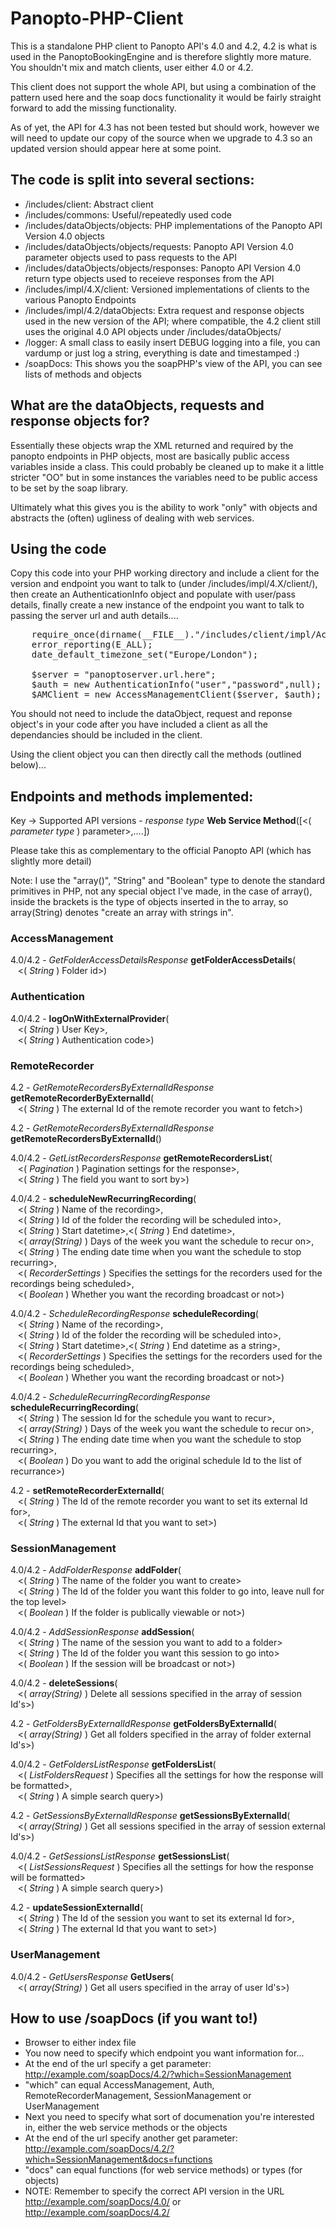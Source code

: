 Panopto-PHP-Client
==================

This is a standalone PHP client to Panopto API's 4.0 and 4.2, 4.2 is what is used in the PanoptoBookingEngine and is therefore slightly more mature. You shouldn't mix and match clients, user either 4.0 or 4.2.

This client does not support the whole API, but using a combination of the pattern used here and the soap docs functionality it would be fairly straight forward to add the missing functionality.

As of yet, the API for 4.3 has not been tested but should work, however we will need to update our copy of the source when we upgrade to 4.3 so an updated version should appear here at some point.

The code is split into several sections:
----------------------------------------

* /includes/client: Abstract client
* /includes/commons: Useful/repeatedly used code
* /includes/dataObjects/objects: PHP implementations of the Panopto API Version 4.0 objects
* /includes/dataObjects/objects/requests: Panopto API Version 4.0 parameter objects used to pass requests to the API
* /includes/dataObjects/objects/responses: Panopto API Version 4.0 return type objects used to receieve responses from the API
* /includes/impl/4.X/client: Versioned implementations of clients to the various Panopto Endpoints
* /includes/impl/4.2/dataObjects: Extra request and response objects used in the new version of the API; where compatible, the 4.2 client still uses the original 4.0 API objects under /includes/dataObjects/
* /logger: A small class to easily insert DEBUG logging into a file, you can vardump or just log a string, everything is date and timestamped :)
* /soapDocs: This shows you the soapPHP's view of the API, you can see lists of methods and objects

What are the dataObjects, requests and response objects for?
------------------------------------------------------------

Essentially these objects wrap the XML returned and required by the panopto endpoints in PHP objects, most are basically public access variables inside a class. This could probably be cleaned up to make it a little stricter "OO" but in some instances the variables need to be public access to be set by the soap library.

Ultimately what this gives you is the ability to work "only" with objects and abstracts the (often) ugliness of dealing with web services.

Using the code
--------------

Copy this code into your PHP working directory and include a client for the version and endpoint you want to talk to (under /includes/impl/4.X/client/), then create an AuthenticationInfo object and populate with  user/pass details, finally create a new
instance of the endpoint you want to talk to passing the server url and auth details....

<pre>
	require_once(dirname(__FILE__)."/includes/client/impl/AccessManagementClient.php");
	error_reporting(E_ALL);
	date_default_timezone_set("Europe/London");

	$server = "panoptoserver.url.here";
	$auth = new AuthenticationInfo("user","password",null);
	$AMClient = new AccessManagementClient($server, $auth);
</pre>

You should not need to include the dataObject, request and reponse object's in your code after you have included a client as all the dependancies should be included in the client.

Using the client object you can then directly call the methods (outlined below)...

Endpoints and methods implemented:
----------------------

Key -> Supported API versions - *response type* **Web Service Method**([&lt;( *parameter type* ) parameter&gt;,....])

Please take this as complementary to the official Panopto API (which has slightly more detail)

Note: I use the "array()", "String" and "Boolean" type to denote the standard primitives in PHP, not any special object I've made, in the case of array(), inside the brackets is the type of objects inserted in the to array, so array(String) denotes "create an array with strings in".

### AccessManagement

4.0/4.2 - *GetFolderAccessDetailsResponse* **getFolderAccessDetails**(<br/>
&nbsp;&nbsp;&nbsp;&lt;( *String* ) Folder id&gt;)

### Authentication

4.0/4.2 - **logOnWithExternalProvider**(<br/>
&nbsp;&nbsp;&nbsp;&lt;( *String* ) User Key&gt;,<br/>
&nbsp;&nbsp;&nbsp;&lt;( *String* ) Authentication code&gt;)

### RemoteRecorder

4.2 - *GetRemoteRecordersByExternalIdResponse* **getRemoteRecorderByExternalId**(<br/>
&nbsp;&nbsp;&nbsp;&lt;( *String* ) The external Id of the remote recorder you want to fetch&gt;)

4.2 - *GetRemoteRecordersByExternalIdResponse* **getRemoteRecordersByExternalId**()

4.0/4.2 - *GetListRecordersResponse* **getRemoteRecordersList**(<br/>
&nbsp;&nbsp;&nbsp;&lt;( *Pagination* ) Pagination settings for the response&gt;,<br/>
&nbsp;&nbsp;&nbsp;&lt;( *String* ) The field you want to sort by&gt;)

4.0/4.2 - **scheduleNewRecurringRecording**(<br/>
&nbsp;&nbsp;&nbsp;&lt;( *String* ) Name of the recording&gt;,<br/>
&nbsp;&nbsp;&nbsp;&lt;( *String* ) Id of the folder the recording will be scheduled into&gt;,<br/>
&nbsp;&nbsp;&nbsp;&lt;( *String* ) Start datetime&gt;,&lt;( *String* ) End datetime&gt;,<br/>
&nbsp;&nbsp;&nbsp;&lt;( *array(String)* ) Days of the week you want the schedule to recur on&gt;,<br/>
&nbsp;&nbsp;&nbsp;&lt;( *String* ) The ending date time when you want the schedule to stop recurring&gt;,<br/>
&nbsp;&nbsp;&nbsp;&lt;( *RecorderSettings* ) Specifies the settings for the recorders used for the recordings being scheduled&gt;,<br/>
&nbsp;&nbsp;&nbsp;&lt;( *Boolean* ) Whether you want the recording broadcast or not&gt;)

4.0/4.2 - *ScheduleRecordingResponse* **scheduleRecording**(<br/>
&nbsp;&nbsp;&nbsp;&lt;( *String* ) Name of the recording&gt;,<br/>
&nbsp;&nbsp;&nbsp;&lt;( *String* ) Id of the folder the recording will be scheduled into&gt;,<br/>
&nbsp;&nbsp;&nbsp;&lt;( *String* ) Start datetime&gt;,&lt;( *String* ) End datetime as a string&gt;,<br/>
&nbsp;&nbsp;&nbsp;&lt;( *RecorderSettings* ) Specifies the settings for the recorders used for the recordings being scheduled&gt;,<br/>
&nbsp;&nbsp;&nbsp;&lt;( *Boolean* ) Whether you want the recording broadcast or not&gt;)

4.0/4.2 - *ScheduleRecurringRecordingResponse* **scheduleRecurringRecording**(<br/>
&nbsp;&nbsp;&nbsp;&lt;( *String* ) The session Id for the schedule you want to recur&gt;,<br/>
&nbsp;&nbsp;&nbsp;&lt;( *array(String)* ) Days of the week you want the schedule to recur on&gt;,<br/>
&nbsp;&nbsp;&nbsp;&lt;( *String* ) The ending date time when you want the schedule to stop recurring&gt;,<br/>
&nbsp;&nbsp;&nbsp;&lt;( *Boolean* ) Do you want to add the original schedule Id to the list of recurrance&gt;)

4.2 - **setRemoteRecorderExternalId**(<br/>
&nbsp;&nbsp;&nbsp;&lt;( *String* ) The Id of the remote recorder you want to set its external Id for&gt;,<br/>
&nbsp;&nbsp;&nbsp;&lt;( *String* ) The external Id that you want to set&gt;)

### SessionManagement

4.0/4.2 - *AddFolderResponse* **addFolder**(<br/>
&nbsp;&nbsp;&nbsp;&lt;( *String* ) The name of the folder you want to create&gt;<br/>
&nbsp;&nbsp;&nbsp;&lt;( *String* ) The Id of the folder you want this folder to go into, leave null for the top level&gt;<br/>
&nbsp;&nbsp;&nbsp;&lt;( *Boolean* ) If the folder is publically viewable or not&gt;)

4.0/4.2 - *AddSessionResponse* **addSession**(<br/>
&nbsp;&nbsp;&nbsp;&lt;( *String* ) The name of the session you want to add to a folder&gt;<br/>
&nbsp;&nbsp;&nbsp;&lt;( *String* ) The Id of the folder you want this session to go into&gt;<br/>
&nbsp;&nbsp;&nbsp;&lt;( *Boolean* ) If the session will be broadcast or not&gt;)

4.0/4.2 - **deleteSessions**(<br/>
&nbsp;&nbsp;&nbsp;&lt;( *array(String)* ) Delete all sessions specified in the array of session Id's&gt;)

4.2 - *GetFoldersByExternalIdResponse* **getFoldersByExternalId**(<br/>
&nbsp;&nbsp;&nbsp;&lt;( *array(String)* ) Get all folders specified in the array of folder external Id's&gt;)

4.0/4.2 - *GetFoldersListResponse* **getFoldersList**(<br/>
&nbsp;&nbsp;&nbsp;&lt;( *ListFoldersRequest* ) Specifies all the settings for how the response will be formatted&gt;,<br/>
&nbsp;&nbsp;&nbsp;&lt;( *String* ) A simple search query&gt;)

4.2 - *GetSessionsByExternalIdResponse* **getSessionsByExternalId**(<br/>
&nbsp;&nbsp;&nbsp;&lt;( *array(String)* ) Get all sessions specified in the array of session external Id's&gt;)

4.0/4.2 - *GetSessionsListResponse* **getSessionsList**(<br/>
&nbsp;&nbsp;&nbsp;&lt;( *ListSessionsRequest* ) Specifies all the settings for how the response will be formatted&gt;<br/>
&nbsp;&nbsp;&nbsp;&lt;( *String* ) A simple search query&gt;)

4.2 - **updateSessionExternalId**(<br/>
&nbsp;&nbsp;&nbsp;&lt;( *String* ) The Id of the session you want to set its external Id for&gt;,<br/>
&nbsp;&nbsp;&nbsp;&lt;( *String* ) The external Id that you want to set&gt;)

### UserManagement

4.0/4.2 - *GetUsersResponse* **GetUsers**(<br/>
&nbsp;&nbsp;&nbsp;&lt;( *array(String)* ) Get all users specified in the array of user Id's&gt;)


How to use /soapDocs (if you want to!)
--------------------------------------

* Browser to either index file
* You now need to specify which endpoint you want information for...
* At the end of the url specify a get parameter: http://example.com/soapDocs/4.2/?which=SessionManagement
* "which" can equal AccessManagement, Auth, RemoteRecorderManagement, SessionManagement or UserManagement
* Next you need to specify what sort of documenation you're interested in, either the web service methods or the objects
* At the end of the url specify another get parameter: http://example.com/soapDocs/4.2/?which=SessionManagement&docs=functions
* "docs" can equal functions (for web service methods) or types (for objects)
* NOTE: Remember to specify the correct API version in the URL http://example.com/soapDocs/4.0/ or http://example.com/soapDocs/4.2/